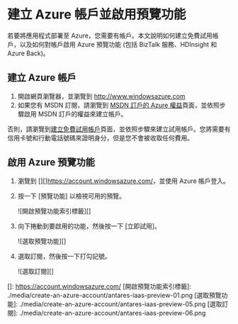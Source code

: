 # 建立 Azure 帳戶並啟用預覽功能

若要將應用程式部署至 Azure，您需要有帳戶。本文說明如何建立免費試用帳戶，以及如何對帳戶啟用 Azure 預覽功能 (包括 BizTalk 服務、HDInsight 和 Azure Back)。

## 建立 Azure 帳戶

1.  開啟網頁瀏覽器，並瀏覽到 <http://www.windowsazure.com>
2.  如果您有 MSDN 訂閱，請瀏覽到 [MSDN 訂戶的 Azure 權益][]頁面，並依照步驟啟用 MSDN 訂戶的權益來建立帳戶。

否則，請瀏覽到[建立免費試用帳戶][]頁面，並依照步驟來建立試用帳戶。您將需要有信用卡號和行動電話號碼來證明身分，但是您不會被收取任何費用。

## <span id="enable"></span></a>啟用 Azure 預覽功能

1.  瀏覽到 [][]<https://account.windowsazure.com/></a>，並使用 Azure 帳戶登入。
2.  按一下 [預覽功能] 以檢視可用的預覽。
    
    ![開啟預覽功能索引標籤][]
3.  向下捲動到要啟用的功能，然後按一下 [立即試用]。
    
    ![選取預覽功能][]
4.  選取訂閱，然後按一下打勾記號。
    
    ![選取訂閱][]

  [MSDN 訂戶的 Azure 權益]: /en-us/pricing/member-offers/msdn-benefits-details/
  [建立免費試用帳戶]: /en-us/pricing/free-trial/
  []: https://account.windowsazure.com/
  [開啟預覽功能索引標籤]: ./media/create-an-azure-account/antares-iaas-preview-01.png
  [選取預覽功能]: ./media/create-an-azure-account/antares-iaas-preview-05.png
  [選取訂閱]: ./media/create-an-azure-account/antares-iaas-preview-06.png
